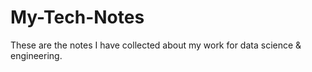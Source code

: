# My-Tech-Notes
These are the notes I have collected about my work for data science &amp; engineering.
